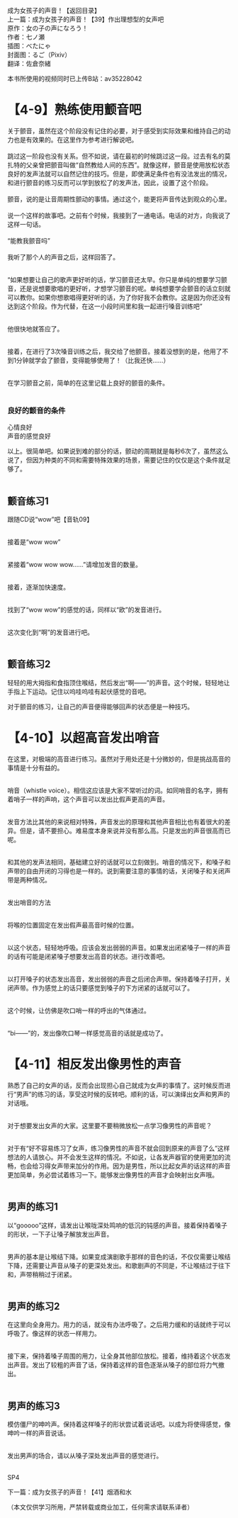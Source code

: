 成为女孩子的声音！【返回目录】 <br>
上一篇：成为女孩子的声音！【39】作出理想型的女声吧 <br>
原作：女の子の声になろう！ <br>
作者：七ノ瀬 <br>
插图：べたにゃ <br>
封面图：るご（Pixiv） <br>
翻译：佐倉奈緒 <br>


本书所使用的视频同时已上传B站：av35228042 <br>

# 【4-9】熟练使用颤音吧
关于颤音，虽然在这个阶段没有记住的必要，对于感受到实际效果和维持自己的动力也是有效果的。在这里作为参考进行解说吧。 <br> <br>
跳过这一阶段也没有关系。但不如说，请在最初的时候跳过这一段。过去有名的莫扎特的父亲曾把颤音叫做“自然教给人间的东西”。就像这样，颤音是使用放松状态良好的发声法就可以自然记住的技巧。但是，即使满足条件也有没法发出的情况，和进行颤音的练习反而可以学到放松了的发声法，因此，设置了这个阶段。 <br> <br>
颤音，说的是让音周期性颤动的事情。通过这个，能更将声音传达到观众的心里。 <br> <br>
说一个这样的故事吧。之前有个时候，我接到了一通电话。电话的对方，向我说了这样一句话。 <br> <br>
“能教我颤音吗” <br> <br>
我听了那个人的声音之后，这样回答了。 <br> <br>

“如果想要让自己的歌声更好听的话，学习颤音还太早。你只是单纯的想要学习颤音，还是说想要歌唱的更好听，才想学习颤音的呢。单纯想要学会颤音的话立刻就可以教你。如果你想歌唱得更好听的话，为了你好我不会教你。这是因为你还没有达到这个阶段。作为代替，在这一小段时间里和我一起进行嗓音训练吧” <br> <br>


他很快地就答应了。 <br> <br>


接着，在进行了3次嗓音训练之后，我交给了他颤音。接着没想到的是，他用了不到1分钟就学会了颤音，变得能够使用了！（比我还快……） <br> <br>


在学习颤音之前，简单的在这里记载上良好的颤音的条件。 <br> <br>


### 良好的颤音的条件

心情良好 <br>
声音的感觉良好 <br>

以上。很简单吧。如果说到难的部分的话，颤动的周期就是每秒6次了，虽然这么说了，但因为种类的不同和需要特殊效果的场景，需要记住的仅仅是这个条件就足够了。 <br> <br>


## 颤音练习1

跟随CD说“wow”吧【音轨09】 <br> <br>


接着是“wow wow” <br> <br>


紧接着“wow wow wow……”请增加发音的数量。 <br> <br>

接着，逐渐加快速度。 <br> <br>


找到了“wow wow”的感觉的话，同样以“欧”的发音进行。 <br> <br>


这次变化到“啊”的发音进行吧。 <br> <br>


## 颤音练习2

轻轻的用大拇指和食指顶住喉结，然后发出“啊——”的声音。这个时候，轻轻地让手指上下运动。记住以呜哇呜哇有起伏感觉的音吧。 <br>


对于颤音的练习，让自己的声音便得能够回声的状态便是一种技巧。 <br>


# 【4-10】以超高音发出哨音

在这里，对极端的高音进行练习。虽然对于用处还是十分微妙的，但是挑战高音的事情是十分有益的。 <br> <br>


哨音（whistle voice）。相信这应该是大家不常听过的词。如同哨音的名字，拥有着哨子一样的声响，这个声音可以发出比假声更高的声音。 <br> <br>

发音方法比其他的来说相对特殊，声音发出的原理和其他声音相比也有着很大的差异。但是，请不要担心。难易度本身来说并没有那么高。只是发出的声音很高而已呢。 <br> <br>

和其他的发声法相同，基础建立好的话就可以立刻做到。哨音的情况下，和嗓子和声带的自由开闭的习得也是一样的。说到需要注意的事情的话，关闭嗓子和关闭声带是两种情况。 <br> <br>

发出哨音的方法 <br> <br>

将喉的位置固定在发出假声最高音时候的位置。 <br> <br>

以这个状态，轻轻地呼吸。应该会发出弱弱的声音。如果发出闭紧嗓子一样的声音的话有可能是闭紧嗓子想要发出高音的状态。进行改善吧。 <br> <br>


以打开嗓子的状态发出高音，发出弱弱的声音之后闭合声带。保持着嗓子打开，关闭声带。作为感觉上的话只要感觉到嗓子的下方闭紧的话就可以了。 <br> <br>


这个时候，让仿佛是吹口哨一样的呼出的气体通过。 <br> <br>

“bi——”的，发出像吹口琴一样感觉高音的话就是成功了。 <br>


# 【4-11】相反发出像男性的声音

熟悉了自己的女声的话，反而会出现担心自己就成为女声的事情了。这时候反而进行“男声”的练习的话，享受这时候的反转吧。顺利的话，可以演绎出女声和男声的对话哦。 <br> <br>


对于想要发出女声的大家。这里要不要稍微放松一点学习像男性的声音呢？ <br> <br>


对于有“好不容易练习了女声，练习像男性的声音不就会回到原来的声音了么”这样想法的人请放心。并不会发生这样的情况。不如说，让各发声器官的使用更加的流畅，也会给习得女声带来加分的作用。因为是男性，所以比起女声的话这样的声音更加简单，务必尝试着练习一下。能够发出像男性的声音才会映射出女声哦。 <br> <br>

## 男声的练习1

以“gooooo”这样，请发出让喉咙深处鸣响的低沉的钝感的声音。接着保持着嗓子的形状，一下子让嗓子解放发出声音。 <br> <br>

男声的基本是让喉结下降。如果变成演剧歌手那样的音色的话，不仅仅需要让喉结下降，还需要让声音从嗓子的更深处发出。和歌剧声的不同是，不让喉结过于往下和，声带稍稍过于闭紧。 <br> <br>


## 男声的练习2

在这里向全身用力。用力的话，就没有办法呼吸了。之后用力缓和的话就终于可以呼吸了。像这样的状态一样用力。 <br> <br>


接下来，保持着嗓子周围的用力，让全身其他部位放松。接着，维持着这个状态发出声音。发出了较粗的声音了话，保持着这样的音色逐渐从嗓子的部位将力气撤出。 <br> <br>


## 男声的练习3

模仿僵尸的呻吟声。保持着这样嗓子的形状尝试着说话吧。以成为将使得感觉，像呻吟一样的声音说话。 <br> <br>


发出男声的场合，请以从嗓子深处发出声音的感觉进行。 <br> <br>


SP4

下一篇：成为女孩子的声音！【41】烟酒和水

（本文仅供学习所用，严禁转载或商业加工，任何需求请联系译者）











